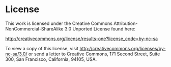 # License

This work is licensed under the Creative Commons Attribution-NonCommercial-ShareAlike 3.0 Unported License found here:

http://creativecommons.org/license/results-one?license_code=by-nc-sa

To view a copy of this license, visit http://creativecommons.org/licenses/by-nc-sa/3.0/ or 
send a letter to Creative Commons, 171 Second Street, Suite 300, San Francisco, California, 94105, USA.